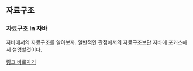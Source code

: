 ## 자료구조

### 자료구조 in 자바 

자바에서의 자료구조를 알아보자. 일반적인 관점에서의 자료구조보단 자바에 포커스해서 설명할것이다.

[링크 바로가기](https://github.com/limdongjin/TIL/java/ds)
